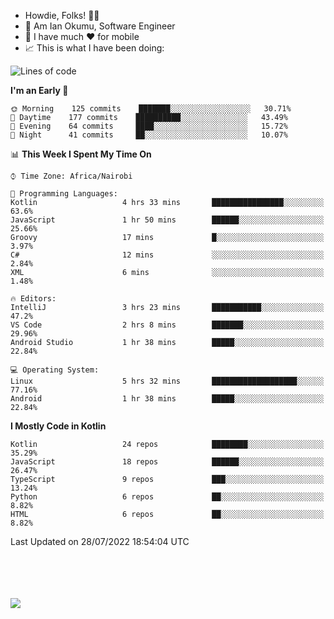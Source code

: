 
* Howdie, Folks! 👋🤓
* 🤪 Am Ian Okumu, Software Engineer
* 📱 I have much ❤️ for mobile
* 📈 This is what I have been doing:
  
<!-- <a href="https://otsembo.github.io/OtsemboPortfolio/" style="margin-right:.5%; margin-top=.5%;">
  <img align="center" src="https://github-readme-stats.vercel.app/api/top-langs/?username=otsembo&layout=compact" />
</a> -->

<!--START_SECTION:waka-->
![Lines of code](https://img.shields.io/badge/From%20Hello%20World%20I%27ve%20Written-689%20Thousand%20lines%20of%20code-blue)

**I'm an Early 🐤** 

```text
🌞 Morning    125 commits    ███████░░░░░░░░░░░░░░░░░░   30.71% 
🌆 Daytime    177 commits    ██████████░░░░░░░░░░░░░░░   43.49% 
🌃 Evening    64 commits     ████░░░░░░░░░░░░░░░░░░░░░   15.72% 
🌙 Night      41 commits     ██░░░░░░░░░░░░░░░░░░░░░░░   10.07%

```


📊 **This Week I Spent My Time On** 

```text
⌚︎ Time Zone: Africa/Nairobi

💬 Programming Languages: 
Kotlin                   4 hrs 33 mins       ████████████████░░░░░░░░░   63.6% 
JavaScript               1 hr 50 mins        ██████░░░░░░░░░░░░░░░░░░░   25.66% 
Groovy                   17 mins             █░░░░░░░░░░░░░░░░░░░░░░░░   3.97% 
C#                       12 mins             ░░░░░░░░░░░░░░░░░░░░░░░░░   2.84% 
XML                      6 mins              ░░░░░░░░░░░░░░░░░░░░░░░░░   1.48%

🔥 Editors: 
IntelliJ                 3 hrs 23 mins       ███████████░░░░░░░░░░░░░░   47.2% 
VS Code                  2 hrs 8 mins        ███████░░░░░░░░░░░░░░░░░░   29.96% 
Android Studio           1 hr 38 mins        █████░░░░░░░░░░░░░░░░░░░░   22.84%

💻 Operating System: 
Linux                    5 hrs 32 mins       ███████████████████░░░░░░   77.16% 
Android                  1 hr 38 mins        █████░░░░░░░░░░░░░░░░░░░░   22.84%

```

**I Mostly Code in Kotlin** 

```text
Kotlin                   24 repos            ████████░░░░░░░░░░░░░░░░░   35.29% 
JavaScript               18 repos            ██████░░░░░░░░░░░░░░░░░░░   26.47% 
TypeScript               9 repos             ███░░░░░░░░░░░░░░░░░░░░░░   13.24% 
Python                   6 repos             ██░░░░░░░░░░░░░░░░░░░░░░░   8.82% 
HTML                     6 repos             ██░░░░░░░░░░░░░░░░░░░░░░░   8.82%

```



 Last Updated on 28/07/2022 18:54:04 UTC
<!--END_SECTION:waka-->

<br />
<br />
<br />
<br />
<a href="https://otsembo.com" style="margin-right:.5%; margin-top=.5%;">
  <img align="center" src="https://github-readme-stats.vercel.app/api?username=otsembo&&show_icons=true&theme=radical" />
</a>
<br />
  
  </div>
<!---
otsembo/otsembo is a ✨ special ✨ repository because its `README.md` (this file) appears on your GitHub profile.
You can click the Preview link to take a look at your changes.
--->
